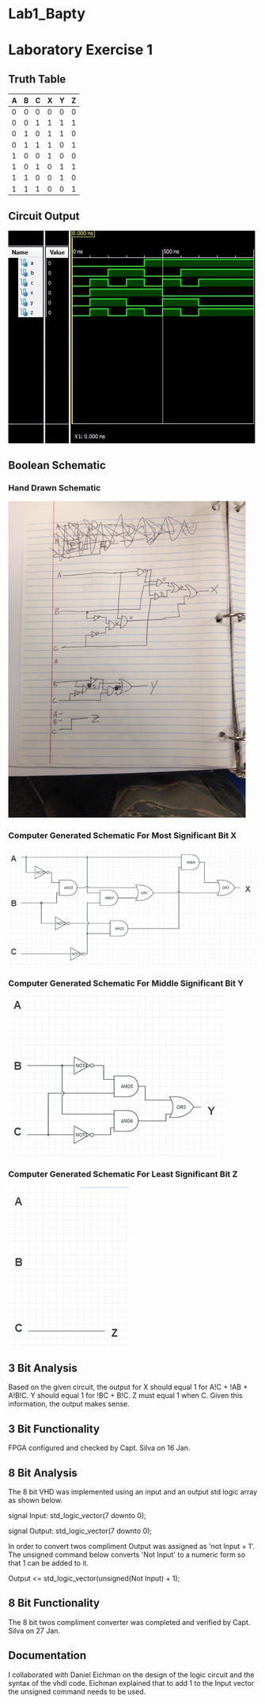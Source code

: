 Lab1_Bapty
==========

# Laboratory Exercise 1

## Truth Table

|   A   |   B   |   C   |   X   |   Y   |   Z   |
| ------|------ |-------|-------| ------|------ |
| 0     | 0     | 0     | 0     | 0     | 0     |
| 0     | 0     | 1     | 1     | 1     | 1     |
| 0     | 1     | 0     | 1     | 1     | 0     |
| 0     | 1     | 1     | 1     | 0     | 1     |
| 1     | 0     | 0     | 1     | 0     | 0     |
| 1     | 0     | 1     | 0     | 1     | 1     |
| 1     | 1     | 0     | 0     | 1     | 0     |
| 1     | 1     | 1     | 0     | 0     | 1     |


## Circuit Output



![alt tag](https://github.com/seanbapty/Lab1_Bapty/blob/master/Lab%201%20Prelab%20Test.JPG)

## Boolean Schematic
### Hand Drawn Schematic
![alt tag](https://github.com/seanbapty/Lab1_Bapty/blob/master/lab1%20schematic.JPG)
### Computer Generated Schematic For Most Significant Bit X
![alt tag](https://github.com/seanbapty/Lab1_Bapty/blob/master/X%20schematic.JPG)
### Computer Generated Schematic For Middle Significant Bit Y
![alt tag](https://github.com/seanbapty/Lab1_Bapty/blob/master/Y%20schematic.JPG)
### Computer Generated Schematic For Least Significant Bit Z
![alt tag](https://github.com/seanbapty/Lab1_Bapty/blob/master/Z%20schematic.JPG)

## 3 Bit Analysis

Based on the given circuit, the output for X should equal 1 for A!C + !AB + A!B!C. Y should equal 1 for !BC + B!C. 
Z must equal 1 when C. Given this information, the output makes sense.

## 3 Bit Functionality

FPGA configured and checked by Capt. Silva on 16 Jan.

## 8 Bit Analysis

The 8 bit VHD was implemented using an input and an output std logic array as shown below.

signal Input: std_logic_vector(7 downto 0);

signal Output: std_logic_vector(7 downto 0);

In order to convert twos compliment Output was assigned as 'not Input + 1'. The unsigned command below converts 'Not Input' to a numeric form so that 1 can be added to it.

Output <= std_logic_vector(unsigned(Not Input) + 1);

## 8 Bit Functionality

The 8 bit twos compliment converter was completed and verified by Capt. Silva on 27 Jan.

## Documentation

I collaborated with Daniel Eichman on the design of the logic circuit and the syntax of the vhdl code. Eichman explained that to add 1 to the Input vector the unsigned command needs to be used.
